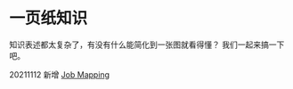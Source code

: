 # 一页纸知识
知识表述都太复杂了，有没有什么能简化到一张图就看得懂？
我们一起来搞一下吧。

20211112 新增
[Job Mapping](https://www.oulan.com/gan-shi/nai-you-gan-nai-you-xing/job-mapping)
